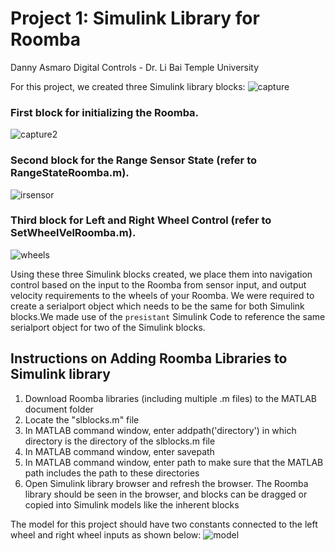 # Project 1: Simulink Library for Roomba

Danny Asmaro 
Digital Controls - Dr. Li Bai 
Temple University



For this project, we created three Simulink library blocks:
![capture](https://user-images.githubusercontent.com/31410235/33971098-c02a1df8-e044-11e7-95e3-d50d142bc554.PNG)

### First block for initializing the Roomba.
![capture2](https://user-images.githubusercontent.com/31410235/33971178-2ab6973c-e045-11e7-8706-8c12045e1d6e.PNG)
### Second block for the Range Sensor State (refer to RangeStateRoomba.m).
![irsensor](https://user-images.githubusercontent.com/31410235/33971181-2cededac-e045-11e7-8f2c-b411aac762fd.PNG)
### Third block for Left and Right Wheel Control (refer to SetWheelVelRoomba.m). 
![wheels](https://user-images.githubusercontent.com/31410235/33971184-2fd3a48a-e045-11e7-81f1-14b9746faad8.PNG)

Using these three Simulink blocks created, we place them into navigation control based on the input to the Roomba from sensor input, and output velocity requirements to the wheels of your Roomba. We were required to create a serialport object which needs to be the same for both Simulink blocks.We made use of the ```presistant``` Simulink Code to reference the same serialport
object for two of the Simulink blocks. 

## Instructions on Adding Roomba Libraries to Simulink library

1. Download Roomba libraries (including multiple .m files) to the MATLAB document folder
2. Locate the "slblocks.m" file
3. In MATLAB command window, enter addpath('directory') in which directory is the directory of the slblocks.m file
4. In MATLAB command window, enter savepath
5. In MATLAB command window, enter path to make sure that the MATLAB path includes the path to these directories
6. Open Simulink library browser and refresh the browser. The Roomba library should be seen in the browser, and blocks can be dragged or copied into Simulink models like the inherent blocks

The model for this project should have two constants connected to the left wheel and right wheel inputs as shown below:
![model](https://user-images.githubusercontent.com/31410235/33971660-a37662f4-e047-11e7-8f3c-27a6feced935.PNG)

